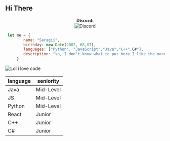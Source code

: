 ## Hi There 
<p align="center">
    <a style="font-size:15px;font-family:verdana"><b>Discord:</b></a><br>
	<img src="https://discord.c99.nl/widget/theme-4/290883849691463681.png" alt="Discord"/>
</p>

```javascript
 let me = {
	    name: "Saragii",
	    birthday: new Date(2002, 08,07),
	    languages: ["Python", "JavaScript","Java","C++",C#"],
	    description: "so, I don't know what to put here I like the manga and code, that's all"
	 }
```
![Lol i love code](https://i.pinimg.com/originals/74/c2/f0/74c2f0be552806e0b686e1396751f4a9.gif)

|language| seniority|
|--|--|
| Java | Mid-Level|
|JS|Mid-Level|
|Python|Mid-Level|
|React|Junior |
|C++|Junior|
|C#|Junior|

